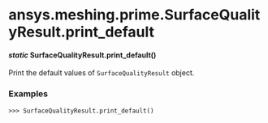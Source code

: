 <a id="ansys-meshing-prime-surfacequalityresult-print-default"></a>

# ansys.meshing.prime.SurfaceQualityResult.print_default

<a id="ansys.meshing.prime.SurfaceQualityResult.print_default"></a>

#### *static* SurfaceQualityResult.print_default()

Print the default values of `SurfaceQualityResult` object.

### Examples

```pycon
>>> SurfaceQualityResult.print_default()
```

<!-- !! processed by numpydoc !! -->
